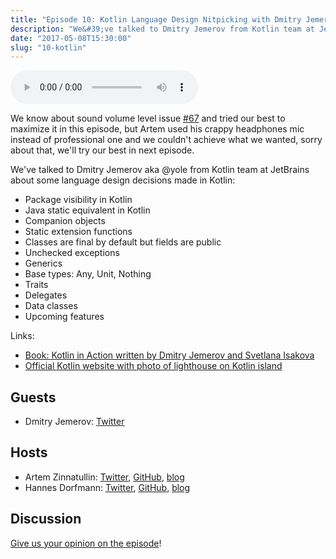 ```yaml
---
title: "Episode 10: Kotlin Language Design Nitpicking with Dmitry Jemerov from JetBrains"
description: "We&#39;ve talked to Dmitry Jemerov from Kotlin team at JetBrains about some language design decisions made in Kotlin"
date: "2017-05-08T15:30:00"
slug: "10-kotlin"
---
```

<audio controls preload="metadata">
  <source src="https://artemzin.com/static/thecontext/episodes/The.Context.episode.10.mp3" type="audio/mpeg">
</audio>

We know about sound volume level issue [#67](https://github.com/artem-zinnatullin/TheContext-Podcast/issues/67) and tried our best to maximize it in this episode, but Artem used his crappy headphones mic instead of professional one and we couldn't achieve what we wanted, sorry about that, we'll try our best in next episode.

We've talked to Dmitry Jemerov aka @yole from Kotlin team at JetBrains about some language design decisions made in Kotlin:

 - Package visibility in Kotlin
 - Java static equivalent in Kotlin
 - Companion objects
 - Static extension functions
 - Classes are final by default but fields are public
 - Unchecked exceptions
 - Generics
 - Base types: Any, Unit, Nothing
 - Traits
 - Delegates
 - Data classes
 - Upcoming features

Links:

 - [Book: Kotlin in Action written by Dmitry Jemerov and Svetlana Isakova](https://www.manning.com/books/kotlin-in-action)
 - [Official Kotlin website with photo of lighthouse on Kotlin island](http://kotlinlang.org/)


## Guests

* Dmitry Jemerov: [Twitter](https://twitter.com/intelliyole)

## Hosts

* Artem Zinnatullin: [Twitter](https://twitter.com/artem_zin), [GitHub](https://github.com/artem-zinnatullin), [blog](https://artemzin.com)
* Hannes Dorfmann: [Twitter](https://twitter.com/sockeqwe), [GitHub](https://github.com/sockeqwe), [blog](http://hannesdorfmann.com)

## Discussion

[Give us your opinion on the episode](https://github.com/artem-zinnatullin/TheContext-Podcast/issues/68)!
